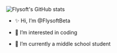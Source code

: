 <picture>
  <source media="(prefers-color-scheme: dark)" srcset="https://github-readme-stats.vercel.app/api?username=FlysoftBeta&show_icons=true&theme=react">
  <source media="(prefers-color-scheme: light)" srcset="https://github-readme-stats.vercel.app/api?username=FlysoftBeta&show_icons=true">
  <img alt="Flysoft's GitHub stats" src="https://github-readme-stats.vercel.app/api?username=FlysoftBeta&show_icons=true">
</picture>

- ✨ Hi, I’m @FlysoftBeta

- 👀 I’m interested in coding

- 🌱 I’m currently a middle school student
